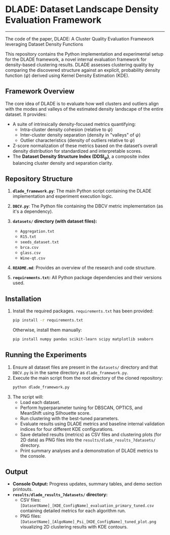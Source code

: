 # DLADE: Dataset Landscape Density Evaluation Framework
***

The code of the paper, DLADE: A Cluster Quality Evaluation Framework leveraging Dataset Density Functions

This repository contains the Python implementation and experimental setup for the DLADE framework, a novel internal evaluation framework for density-based clustering results. DLADE assesses clustering quality by comparing the discovered structure against an explicit, probability density function ($\psi$) derived using Kernel Density Estimation (KDE).

## Framework Overview

The core idea of DLADE is to evaluate how well clusters and outliers align with the modes and valleys of the estimated density landscape of the entire dataset. It provides:
- A suite of intrinsically density-focused metrics quantifying:
    - Intra-cluster density cohesion (relative to $\psi$)
    - Inter-cluster density separation (density in "valleys" of $\psi$)
    - Outlier characteristics (density of outliers relative to $\psi$)
- Z-score normalization of these metrics based on the dataset’s overall density distribution for standardized and interpretable scores.
- The **Dataset Density Structure Index (DDSI$_\psi$)**, a composite index balancing cluster density and separation clarity.

## Repository Structure

1.  **`dlade_framework.py`**: The main Python script containing the DLADE implementation and experiment execution logic.
2.  **`DBCV.py`**: The Python file containing the DBCV metric implementation (as it's a dependency).
3.  **`datasets/` directory (with dataset files):**
    *   `Aggregation.txt`
    *   `R15.txt`
    *   `seeds_dataset.txt`
    *   `brca.csv` 
    *   `glass.csv` 
    *   `Wine-qt.csv` 
      
4.  **`README.md`**: Provides an overview of the research and code structure.
5.  **`requirements.txt`:** All Python package dependencies and their versions used.
    
## Installation

1. Install the required packages. `requirements.txt` has been provided:
    ```bash
    pip install -r requirements.txt
    ```
    Otherwise, install them manually:
    ```bash
    pip install numpy pandas scikit-learn scipy matplotlib seaborn
    ```

## Running the Experiments

1.  Ensure all dataset files are present in the `datasets/` directory and that `DBCV.py` is in the same directory as `dlade_framework.py`.
2.  Execute the main script from the root directory of the cloned repository:
    ```bash
    python dlade_framework.py
    ```
3.  The script will:
    *   Load each dataset.
    *   Perform hyperparameter tuning for DBSCAN, OPTICS, and MeanShift using Silhouette score.
    *   Run clustering with the best-tuned parameters.
    *   Evaluate results using DLADE metrics and baseline internal validation indices for four different KDE configurations.
    *   Save detailed results (metrics) as CSV files and clustering plots (for 2D data) as PNG files into the `results/dlade_results_7datasets/` directory.
    *   Print summary analyses and a demonstration of DLADE metrics to the console.

## Output

-   **Console Output:** Progress updates, summary tables, and demo section printouts.
-   **`results/dlade_results_7datasets/` directory:**
    -   CSV files: `[DatasetName]_[KDE_ConfigName]_evaluation_primary_tuned.csv` containing detailed metrics for each algorithm run.
    -   PNG files: `[DatasetName]_[AlgoName]_Psi_[KDE_ConfigName]_tuned_plot.png` visualizing 2D clustering results with KDE contours.

